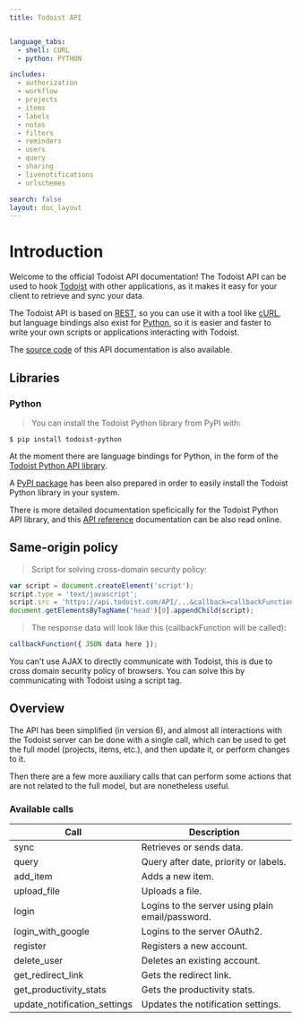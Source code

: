 ```yaml
---
title: Todoist API


language_tabs:
  - shell: CURL
  - python: PYTHON

includes:
  - authorization
  - workflow
  - projects
  - items
  - labels
  - notes
  - filters
  - reminders
  - users
  - query
  - sharing
  - livenotifications
  - urlschemes

search: false
layout: doc_layout
---
```


<!--

The MIT License (MIT)

Copyright (c) 2014-2015 Doist

Permission is hereby granted, free of charge, to any person obtaining a copy
of this software and associated documentation files (the "Software"), to deal
in the Software without restriction, including without limitation the rights
to use, copy, modify, merge, publish, distribute, sublicense, and/or sell
copies of the Software, and to permit persons to whom the Software is
furnished to do so, subject to the following conditions:

The above copyright notice and this permission notice shall be included in all
copies or substantial portions of the Software.

THE SOFTWARE IS PROVIDED "AS IS", WITHOUT WARRANTY OF ANY KIND, EXPRESS OR
IMPLIED, INCLUDING BUT NOT LIMITED TO THE WARRANTIES OF MERCHANTABILITY,
FITNESS FOR A PARTICULAR PURPOSE AND NONINFRINGEMENT. IN NO EVENT SHALL THE
AUTHORS OR COPYRIGHT HOLDERS BE LIABLE FOR ANY CLAIM, DAMAGES OR OTHER
LIABILITY, WHETHER IN AN ACTION OF CONTRACT, TORT OR OTHERWISE, ARISING FROM,
OUT OF OR IN CONNECTION WITH THE SOFTWARE OR THE USE OR OTHER DEALINGS IN THE
SOFTWARE.

--> 

# Introduction

Welcome to the official Todoist API documentation!  The Todoist API can be used to hook [Todoist](https://todoist.com) with other applications, as it makes it easy for your client to retrieve and sync your data.

The Todoist API is based on [REST](http://en.wikipedia.org/wiki/Representational_State_Transfer), so you can use it with a tool like [cURL](http://curl.haxx.se), but language bindings also exist for [Python](https://www.python.org), so it is easier and faster to write your own scripts or applications interacting with Todoist.

The [source code](https://github.com/Doist/todoist-api) of this API documentation is also available.

## Libraries

### Python

> You can install the Todoist Python library from PyPI with:

```
$ pip install todoist-python
```

At the moment there are language bindings for Python, in the form of the [Todoist Python API library](https://github.com/Doist/todoist-python).

A [PyPI package](https://pypi.python.org/pypi/todoist-python) has been also prepared in order to easily install the Todoist Python library in your system.

There is more detailed documentation speficically for the Todoist Python API library, and this [API reference](http://todoist-python.readthedocs.org/en/latest/) documentation can be also read online.

## Same-origin policy

> Script for solving cross-domain security policy:

```js
var script = document.createElement('script');
script.type = 'text/javascript';
script.src = 'https://api.todoist.com/API/...&callback=callbackFunction';
document.getElementsByTagName('head')[0].appendChild(script);
```

> The response data will look like this (callbackFunction will be called):

```js
callbackFunction({ JSON data here });
```

You can't use AJAX to directly communicate with Todoist, this is due to cross domain security policy of browsers. You can solve this by communicating with Todoist using a script tag.

## Overview

The API has been simplified (in version 6), and almost all interactions with
the Todoist server can be done with a single call, which can be used to get the
full model (projects, items, etc.), and then update it, or perform changes to
it.

Then there are a few more auxiliary calls that can perform some actions that
are not related to the full model, but are nonetheless useful.

### Available calls

Call | Description
---- | -----------
sync | Retrieves or sends data.
query | Query after date, priority or labels.
add_item | Adds a new item.
upload_file | Uploads a file.
login | Logins to the server using plain email/password.
login_with_google | Logins to the server OAuth2.
register | Registers a new account.
delete_user | Deletes an existing account.
get_redirect_link | Gets the redirect link.
get_productivity_stats | Gets the productivity stats.
update_notification_settings | Updates the notification settings.

